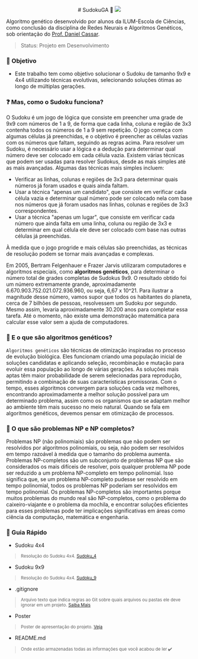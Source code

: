 <p align="center">
# SudokuGA 🔢

  <img src="https://www.somatematica.com.br/curiosidades/sudoku.gif">

Algoritmo genético desenvolvido por alunos da ILUM-Escola de Ciências, como conclusão da disciplina de Redes Neurais e Algoritmos Genéticos, sob orientação do [Prof. Daniel Cassar](https://github.com/drcassar). 

</p>

> Status: Projeto em Desenvolvimento

### 🔎 Objetivo 
- Este trabalho tem como objetivo solucionar o Sudoku de tamanho 9x9 e 4x4 utilizando técnicas evolutivas, selecionando soluções ótimas ao longo de múltiplas gerações.

### ❓ Mas, como o Sudoku funciona?

O Sudoku é um jogo de lógica que consiste em preencher uma grade de 9x9 com números de 1 a 9, de forma que cada linha, coluna e região de 3x3 contenha todos os números de 1 a 9 sem repetição. O jogo começa com algumas células já preenchidas, e o objetivo é preencher as células vazias com os números que faltam, seguindo as regras acima. Para resolver um Sudoku, é necessário usar a lógica e a dedução para determinar qual número deve ser colocado em cada célula vazia. Existem várias técnicas que podem ser usadas para resolver Sudokus, desde as mais simples até as mais avançadas. Algumas das técnicas mais simples incluem:

- Verificar as linhas, colunas e regiões de 3x3 para determinar quais números já foram usados e quais ainda faltam.
- Usar a técnica "apenas um candidato", que consiste em verificar cada célula vazia e determinar qual número pode ser colocado nela com base nos números que já foram usados nas linhas, colunas e regiões de 3x3 correspondentes.
- Usar a técnica "apenas um lugar", que consiste em verificar cada número que ainda falta em uma linha, coluna ou região de 3x3 e determinar em qual célula ele deve ser colocado com base nas outras células já preenchidas.
  
À medida que o jogo progride e mais células são preenchidas, as técnicas de resolução podem se tornar mais avançadas e complexas.

Em 2005, Bertram Felgenhauer e Frazer Jarvis utilizaram computadores e algoritmos especiais, como __algoritmos genéticos__, para determinar o número total de grades completas de Sudokus 9x9. O resultado obtido foi um número extremamente grande, aproximadamente 6.670.903.752.021.072.936.960, ou seja, 6,67 x 10^21. Para ilustrar a magnitude desse número, vamos supor que todos os habitantes do planeta, cerca de 7 bilhões de pessoas, resolvessem um Sudoku por segundo. Mesmo assim, levaria aproximadamente 30.200 anos para completar essa tarefa. Até o momento, não existe uma demonstração matemática para calcular esse valor sem a ajuda de computadores.

### 🧬 E o que são algoritmos genéticos?

`Algoritmos genéticos` são técnicas de otimização inspiradas no processo de evolução biológica. Eles funcionam criando uma população inicial de soluções candidatas e aplicando seleção, recombinação e mutação para evoluir essa população ao longo de várias gerações. As soluções mais aptas têm maior probabilidade de serem selecionadas para reprodução, permitindo a combinação de suas características promissoras. Com o tempo, esses algoritmos convergem para soluções cada vez melhores, encontrando aproximadamente a melhor solução possível para um determinado problema, assim como os organismos que se adaptam melhor ao ambiente têm mais sucesso no meio natural. Quando se fala em algoritmos genéticos, devemos pensar em otimização de processos.

### 🧮 O que são problemas NP e NP completos?

Problemas NP (não polinomiais) são problemas que não podem ser resolvidos por algoritmos polinomiais, ou seja, não podem ser resolvidos em tempo razoável à medida que o tamanho do problema aumenta. Problemas NP-completos são um subconjunto de problemas NP que são considerados os mais difíceis de resolver, pois qualquer problema NP pode ser reduzido a um problema NP-completo em tempo polinomial. Isso significa que, se um problema NP-completo pudesse ser resolvido em tempo polinomial, todos os problemas NP poderiam ser resolvidos em tempo polinomial. Os problemas NP-completos são importantes porque muitos problemas do mundo real são NP-completos, como o problema do caixeiro-viajante e o problema da mochila, e encontrar soluções eficientes para esses problemas pode ter implicações significativas em áreas como ciência da computação, matemática e engenharia.

### 📖 Guia Rápido 

* Sudoku 4x4
> <sub> Resolução do Sudoku 4x4. [Sudoku_4](https://github.com/AnaLoponi/SudokuGA/blob/main/Sudoku_4.ipynb)</sub>
* Sudoku 9x9
> <sub> Resolução do Sudoku 4x4. [Sudoku_9](https://github.com/AnaLoponi/SudokuGA/blob/main/Sudoku_9.ipynb)</sub>
* .gitignore
> <sub>Arquivo texto que indica regras ao Git sobre quais arquivos ou pastas ele deve ignorar em um projeto. [Saiba Mais](https://docs.github.com/en/get-started/getting-started-with-git/ignoring-files)</sub>
* Poster
> <sub>Poster de apresentação do projeto. [Veja](https://github.com/AnaLoponi/SudokuGA/blob/main/poster_SudokuGA.pdf)</sub>
* README.md
> <sub>Onde estão armazenadas todas as informações que você acabou de ler ✔️</sub>
